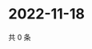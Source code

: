 # 2022-11-18

共 0 条

<!-- BEGIN WEIBO -->
<!-- 最后更新时间 Fri Nov 18 2022 11:16:28 GMT+0800 (China Standard Time) -->

<!-- END WEIBO -->
